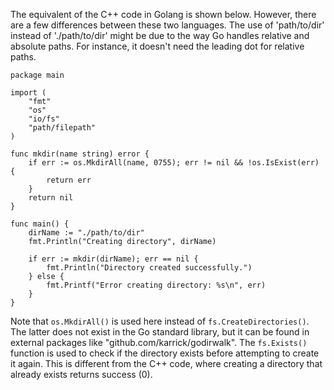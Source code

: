 The equivalent of the C++ code in Golang is shown below. However, there are a few differences between these two languages. The use of 'path/to/dir' instead of './path/to/dir' might be due to the way Go handles relative and absolute paths. For instance, it doesn't need the leading dot for relative paths.
```
package main

import (
    "fmt"
    "os"
    "io/fs"
    "path/filepath"
)

func mkdir(name string) error {
    if err := os.MkdirAll(name, 0755); err != nil && !os.IsExist(err) {
        return err
    }
    return nil
}

func main() {
    dirName := "./path/to/dir"
    fmt.Println("Creating directory", dirName)

    if err := mkdir(dirName); err == nil {
        fmt.Println("Directory created successfully.")
    } else {
        fmt.Printf("Error creating directory: %s\n", err)
    }
}
```
Note that `os.MkdirAll()` is used here instead of `fs.CreateDirectories()`. The latter does not exist in the Go standard library, but it can be found in external packages like "github.com/karrick/godirwalk".
The `fs.Exists()` function is used to check if the directory exists before attempting to create it again. This is different from the C++ code, where creating a directory that already exists returns success (0).
